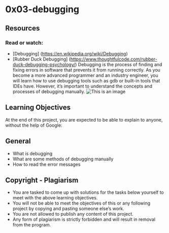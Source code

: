# 0x03-debugging
## Resources
### Read or watch:
* [Debugging] (https://en.wikipedia.org/wiki/Debugging)
* [Rubber Duck Debugging] (https://www.thoughtfulcode.com/rubber-duck-debugging-psychology/)
Debugging is the process of finding and fixing errors in software that prevents it from running correctly. As you become a more advanced programmer and an industry engineer, you will learn how to use debugging tools such as gdb or built-in tools that IDEs have. However, it’s important to understand the concepts and processes of debugging manually.
![This is an image](https://pbs.twimg.com/media/FXBTXWwX0AAE4FY.png)
## Learning Objectives
At the end of this project, you are expected to be able to explain to anyone, without the help of Google:
## General
* What is debugging
* What are some methods of debugging manually
* How to read the error messages
## Copyright - Plagiarism
* You are tasked to come up with solutions for the tasks below yourself to meet with the above learning objectives.
* You will not be able to meet the objectives of this or any following project by copying and pasting someone else’s work.
* You are not allowed to publish any content of this project.
* Any form of plagiarism is strictly forbidden and will result in removal from the program.

